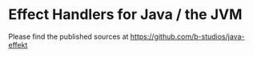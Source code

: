 # Effect Handlers for Java / the JVM

Please find the published sources at https://github.com/b-studios/java-effekt
